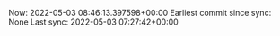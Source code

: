 Now: 2022-05-03 08:46:13.397598+00:00 Earliest commit since sync: None Last sync: 2022-05-03 07:27:42+00:00

